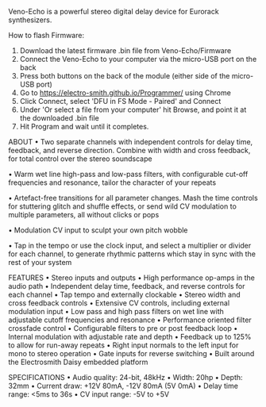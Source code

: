 Veno-Echo is a powerful stereo digital delay device for Eurorack synthesizers.

How to flash Firmware:

1) Download the latest firmware .bin file from Veno-Echo/Firmware
2) Connect the Veno-Echo to your computer via the micro-USB port on the back
3) Press both buttons on the back of the module (either side of the micro-USB port)
4) Go to https://electro-smith.github.io/Programmer/ using Chrome
5) Click Connect, select 'DFU in FS Mode - Paired' and Connect
6) Under 'Or select a file from your computer' hit Browse, and point it at the downloaded .bin file
7) Hit Program and wait until it completes.

ABOUT
• Two separate channels with independent controls for delay time, feedback, and reverse direction. Combine with width and cross feedback, for total control over the stereo soundscape

• Warm wet line high-pass and low-pass filters, with configurable cut-off frequencies and resonance, tailor the character of your repeats

• Artefact-free transitions for all parameter changes. Mash the time controls for stuttering glitch and shuffle effects, or send wild CV modulation to multiple parameters, all without clicks or pops

• Modulation CV input to sculpt your own pitch wobble

• Tap in the tempo or use the clock input, and select a multiplier or divider for each channel, to generate rhythmic patterns which stay in sync with the rest of your system

FEATURES
• Stereo inputs and outputs
• High performance op-amps in the audio path
• Independent delay time, feedback, and reverse controls for each channel
• Tap tempo and externally clockable
• Stereo width and cross feedback controls
• Extensive CV controls, including external modulation input
• Low pass and high pass filters on wet line with adjustable cutoff frequencies and resonance
• Performance oriented filter crossfade control
• Configurable filters to pre or post feedback loop
• Internal modulation with adjustable rate and depth
• Feedback up to 125% to allow for run-away repeats
• Right input normals to the left input for mono to stereo operation
• Gate inputs for reverse switching
• Built around the Electrosmith Daisy embedded platform

SPECIFICATIONS
• Audio quality: 24-bit, 48kHz
• Width: 20hp
• Depth: 32mm
• Current draw: +12V 80mA, -12V 80mA (5V 0mA)
• Delay time range: <5ms to 36s
• CV input range: -5V to +5V
